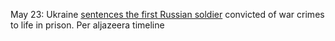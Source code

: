 May 23: Ukraine [sentences the first Russian soldier](https://www.reuters.com/world/europe/ukraine-court-jails-russian-soldier-life-war-crimes-trial-2022-05-23/?utm_source=Sailthru&utm_medium=newsletter&utm_campaign=daily-briefing) convicted of war crimes to life in prison.
Per aljazeera timeline

